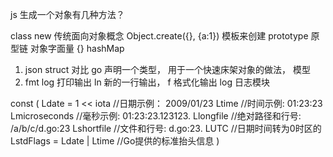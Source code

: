 js 生成一个对象有几种方法？

class new  传统面向对象概念
Object.create({}, {a:1})   模板来创建
prototype  原型链
对象字面量 {}   hashMap


1. json  struct  对比   go 声明一个类型， 用于一个快速床架对象的做法， 模型
2. fmt log 打印输出
    ln 新的一行输出，
    f 格式化输出
    log  日志模块   

const (
    Ldate         = 1 << iota     //日期示例： 2009/01/23
    Ltime                         //时间示例: 01:23:23
    Lmicroseconds                 //毫秒示例: 01:23:23.123123.
    Llongfile                     //绝对路径和行号: /a/b/c/d.go:23
    Lshortfile                    //文件和行号: d.go:23.
    LUTC                          //日期时间转为0时区的
    LstdFlags     = Ldate | Ltime //Go提供的标准抬头信息
)
